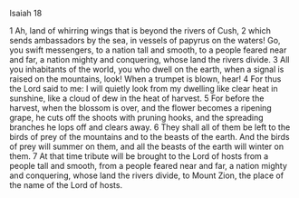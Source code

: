Isaiah 18

1	Ah, land of whirring wings that is beyond the rivers of Cush,
2	which sends ambassadors by the sea, in vessels of papyrus on the waters! Go, you swift messengers, to a nation tall and smooth, to a people feared near and far, a nation mighty and conquering, whose land the rivers divide.
3	All you inhabitants of the world, you who dwell on the earth, when a signal is raised on the mountains, look! When a trumpet is blown, hear!
4	For thus the Lord said to me: I will quietly look from my dwelling like clear heat in sunshine, like a cloud of dew in the heat of harvest.
5	For before the harvest, when the blossom is over, and the flower becomes a ripening grape, he cuts off the shoots with pruning hooks, and the spreading branches he lops off and clears away.
6	They shall all of them be left to the birds of prey of the mountains and to the beasts of the earth. And the birds of prey will summer on them, and all the beasts of the earth will winter on them.
7	At that time tribute will be brought to the Lord of hosts from a people tall and smooth, from a people feared near and far, a nation mighty and conquering, whose land the rivers divide, to Mount Zion, the place of the name of the Lord of hosts.


